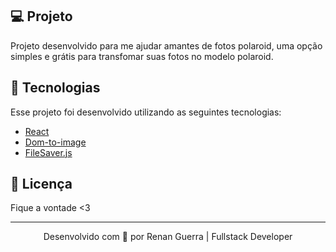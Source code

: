## 💻 Projeto

Projeto desenvolvido para me ajudar amantes de fotos polaroid, uma opção simples e grátis para transfomar suas fotos no modelo polaroid.

## 🚀 Tecnologias

Esse projeto foi desenvolvido utilizando as seguintes tecnologias:

- [React](https://reactjs.org/)
- [Dom-to-image](https://github.com/tsayen/dom-to-image)
- [FileSaver.js](https://github.com/eligrey/FileSaver.js/)

## 📝 Licença

Fique a vontade <3

---

<p align="center">Desenvolvido com 💜 por Renan Guerra | Fullstack Developer </p>
